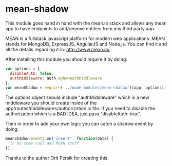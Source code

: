 mean-shadow
===========

This module goes hand in hand with the mean.io stack and allows any mean app to have endpoints to add/remove entities from any third party app.

MEAN is a fullstack javascript platform for modern web applications.
MEAN stands for MongoDB, ExpressJS, AngularJS and Node.js.
You can find it and all the details regarding it in:
http://www.mean.io/

After installing this module you should require it by doing:
```JavaScript
var options = {
  disableAuth: false,
  authMiddleware: auth.myNewAuthMiddleware
};
var meanShadow = require('../node_modules/mean-shadow')(app, options);
```
The options object should include "authMiddleware" which is a new middleware you should create inside of the app/routes/middlewares/authorization.js file.
If you need to disable the authorization which is a BAD IDEA, just pass "disableAuth: true".

Then in order to add your own logic you can catch a shadow event by doing:
```JavaScript
meanShadow.events.on('insert', function(data) {
  // Do some cool and MEAN stuff
});
```

Thanks to the author Orit Persik for creating this.
